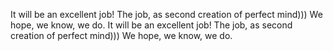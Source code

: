 It will be an excellent job!
The job, as second creation of perfect mind)))
We hope, we know, we do.
It will be an excellent job!
The job, as second creation of perfect mind)))
We hope, we know, we do.

